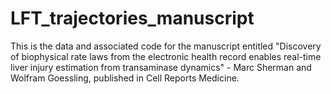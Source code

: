 # LFT_trajectories_manuscript
This is the data and associated code for the manuscript entitled "Discovery of biophysical rate laws from the electronic health record enables real-time liver injury estimation from transaminase dynamics" - Marc Sherman and Wolfram Goessling, published in Cell Reports Medicine.
